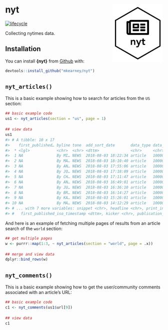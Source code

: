 
<!-- README.md is generated from README.Rmd. Please edit that file -->

# nyt <img src="man/figures/logo.png" width="160px" align="right" />

[![lifecycle](https://img.shields.io/badge/lifecycle-experimental-orange.svg)](https://www.tidyverse.org/lifecycle/#experimental)

Collecting nytimes data.

## Installation

You can install **{nyt}** from [Github](https://github.com) with:

``` r
devtools::install_github("mkearney/nyt")
```

## `nyt_articles()`

This is a basic example showing how to search for articles from the `US`
section:

``` r
## basic example code
us1 <- nyt_articles(section = "us", page = 1)

## view data
us1
#> # A tibble: 10 x 17
#>    first_published… byline tone  add_sort_date       data_type data_id url   created             uri   summary
#>  * <lgl>            <chr>  <chr> <dttm>              <chr>     <chr>   <chr> <dttm>              <chr> <chr>  
#>  1 NA               By MI… NEWS  2018-08-03 18:22:34 article   100000… http… 2018-08-03 18:22:34 nyt:… The fa…
#>  2 NA               By MA… NEWS  2018-08-03 18:10:40 article   100000… http… 2018-08-03 18:10:40 nyt:… Prosec…
#>  3 NA               By AN… NEWS  2018-08-03 17:55:06 article   100000… http… 2018-08-03 17:55:06 nyt:… No fai…
#>  4 NA               By JO… NEWS  2018-08-03 17:18:09 article   100000… http… 2018-08-03 17:18:09 nyt:… Here’s…
#>  5 NA               By CH… NEWS  2018-08-03 17:11:47 article   100000… http… 2018-08-03 17:11:47 nyt:… The in…
#>  6 NA               By AN… NEWS  2018-08-03 16:49:01 article   100000… http… 2018-08-03 16:49:01 nyt:… The Un…
#>  7 NA               By JU… NEWS  2018-08-03 16:36:10 article   100000… http… 2018-08-03 16:36:10 nyt:… A 187-…
#>  8 NA               By BR… NEWS  2018-08-03 16:14:27 article   100000… http… 2018-08-03 16:14:27 nyt:… At the…
#>  9 NA               By KA… NEWS  2018-08-03 15:26:01 article   100000… http… 2018-08-03 15:26:01 nyt:… Their …
#> 10 NA               By MA… NEWS  2018-08-03 14:12:29 article   100000… http… 2018-08-03 14:12:29 nyt:… The au…
#> # ... with 7 more variables: snippet <chr>, headline <chr>, print_information <lgl>,
#> #   first_published_iso_timestamp <dttm>, kicker <chr>, publication_date <dttm>, body <chr>
```

And here is an example of fetching multiple pages of results from an
article search of the `world` section:

``` r
## get multiple pages
w <- purrr::map(1:3, ~ nyt_articles(section = "world", page = .x))

## merge and view data
dplyr::bind_rows(w)
```

## `nyt_comments()`

This is a basic example showing how to get the user/community comments
associated with an article’s URL:

``` r
## basic example code
c1 <- nyt_comments(us1$url[9])

## view data
c1
```
